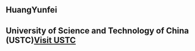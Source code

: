 ## HuangYunfei
## University of Science and Technology of China (USTC)[Visit USTC](www.ustc.edu.cn)

